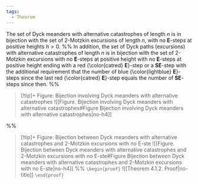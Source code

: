 ```yaml
---
tags:
  - Theorem
---
```

The set of Dyck meanders with alternative catastrophes of length $n$ is in bijection with the set of 2-Motzkin excursions of length $n$, with no **E**-steps at positive heights $h > 0$.
%% In addition, the set of Dyck paths (excursions) with alternative catastrophes of length $n$ is in bijection with the set of 2-Motzkin excursions with no **E**-steps at positive height with no **E**-steps at positive height ending with a red {\color{catred} **E**}-step or a **SE**-step with the additional requirement that the number of blue {\color{lightblue} **E**}-steps since the last red {\color{catred} **E**}-step equals the number of **SE**-steps since then. %%
> [!tip]+ Figure: Bijection involving Dyck meanders with alternative catastrophes
> ![[Figure. Bijection involving Dyck meanders with alternative catastrophes#Figure Bijection involving Dyck meanders with alternative catastrophes|no-h4]]

%% 
> [!tip]+ Figure: Bijection between Dyck meanders with alternative catastrophes and 2-Motzkin excursions with no E-ste
> ![[Figure. Bijection between Dyck meanders with alternative catastrophes and 2-Motzkin excursions with no E-ste#Figure Bijection between Dyck meanders with alternative catastrophes and 2-Motzkin excursions with no E-ste|no-h4]] %%
`\begin{proof}`
![[Theorem 4.1.2. Proof|no-title]]
`\end{proof}`
